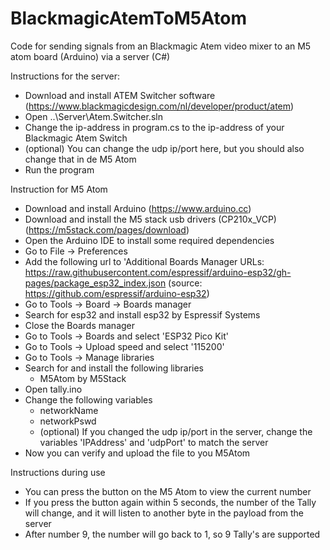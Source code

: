 # BlackmagicAtemToM5Atom
Code for sending signals from an Blackmagic Atem video mixer to an M5 atom board (Arduino) via a server (C#)

Instructions for the server:
- Download and install ATEM Switcher software (https://www.blackmagicdesign.com/nl/developer/product/atem)
- Open ..\Server\Atem.Switcher.sln
- Change the ip-address in program.cs to the ip-address of your Blackmagic Atem Switch
- (optional) You can change the udp ip/port here, but you should also change that in de M5 Atom
- Run the program

Instruction for M5 Atom
- Download and install Arduino (https://www.arduino.cc)
- Download and install the M5 stack usb drivers (CP210x_VCP) (https://m5stack.com/pages/download)
- Open the Arduino IDE to install some required dependencies
- Go to File -> Preferences
- Add the following url to 'Additional Boards Manager URLs:
  https://raw.githubusercontent.com/espressif/arduino-esp32/gh-pages/package_esp32_index.json
  (source: https://github.com/espressif/arduino-esp32)
- Go to Tools -> Board -> Boards manager
- Search for esp32 and install esp32 by Espressif Systems
- Close the Boards manager
- Go to Tools -> Boards and select 'ESP32 Pico Kit'
- Go to Tools -> Upload speed and select '115200'
- Go to Tools -> Manage libraries
- Search for and install the following libraries
    - M5Atom by M5Stack
- Open tally.ino
- Change the following variables
    - networkName
    - networkPswd
    - (optional) If you changed the udp ip/port in the server, change the variables 'IPAddress' and 'udpPort' to match the server
- Now you can verify and upload the file to you M5Atom

Instructions during use
- You can press the button on the M5 Atom to view the current number
- If you press the button again within 5 seconds, the number of the Tally will change, and it will listen to another byte in the payload from the server
- After number 9, the number will go back to 1, so 9 Tally's are supported
